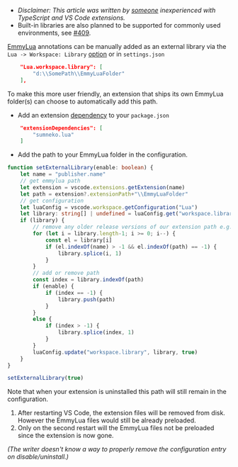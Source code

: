 * _Disclaimer: This article was written by [someone](https://github.com/sumneko/lua-language-server/issues/417) inexperienced with TypeScript and VS Code extensions._
* Built-in libraries are also planned to be supported for commonly used environments, see [#409](https://github.com/sumneko/lua-language-server/issues/409).

[EmmyLua](https://github.com/EmmyLua) annotations can be manually added as an external library via the `Lua -> Workspace: Library` [option](https://github.com/sumneko/vscode-lua/blob/v1.18.0/setting/schema.json#L1096-L1103) or in `settings.json`
```json
    "Lua.workspace.library": [
        "d:\\SomePath\\EmmyLuaFolder"
    ],
```
To make this more user friendly, an extension that ships its own EmmyLua folder(s) can choose to automatically add this path.

* Add an extension [dependency](https://code.visualstudio.com/api/references/extension-manifest) to your `package.json`
```json
	"extensionDependencies": [
		"sumneko.lua"
	]
```
* Add the path to your EmmyLua folder in the configuration.
```ts
function setExternalLibrary(enable: boolean) {
	let name = "publisher.name"
	// get emmylua path
	let extension = vscode.extensions.getExtension(name)
	let path = extension?.extensionPath+"\\EmmyLuaFolder"
	// get configuration
	let luaConfig = vscode.workspace.getConfiguration("Lua")
	let library: string[] | undefined = luaConfig.get("workspace.library")
	if (library) {
		// remove any older release versions of our extension path e.g. publisher.name-0.0.1
		for (let i = library.length-1; i >= 0; i--) {
			const el = library[i]
			if (el.indexOf(name) > -1 && el.indexOf(path) == -1) {
				library.splice(i, 1)
			}
		}
		// add or remove path
		const index = library.indexOf(path)
		if (enable) {
			if (index == -1) {
				library.push(path)
			}
		}
		else {
			if (index > -1) {
				library.splice(index, 1)
			}
		}
		luaConfig.update("workspace.library", library, true)
	}
}

setExternalLibrary(true)
```
Note that when your extension is uninstalled this path will still remain in the configuration.
1. After restarting VS Code, the extension files will be removed from disk. However the EmmyLua files would still be already preloaded.
2. Only on the second restart will the EmmyLua files not be preloaded since the extension is now gone.

_(The writer doesn't know a way to properly remove the configuration entry on disable/uninstall.)_